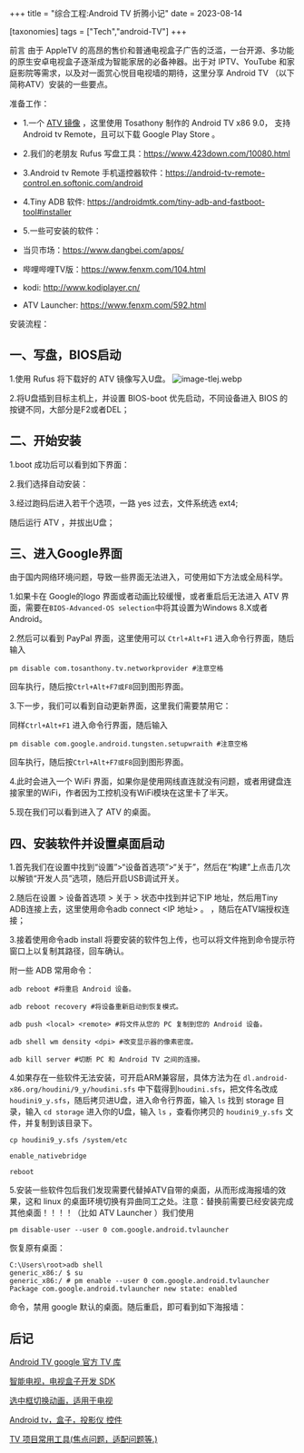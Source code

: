 +++
title = "综合工程:Android TV 折腾小记"
date = 2023-08-14

[taxonomies]
tags = ["Tech","android-TV"]
+++


前言 由于 AppleTV 的高昂的售价和普通电视盒子广告的泛滥，一台开源、多功能的原生安卓电视盒子逐渐成为智能家居的必备神器。出于对 IPTV、YouTube 和家庭影院等需求，以及对一面赏心悦目电视墙的期待，这里分享 Android TV （以下简称ATV）安装的一些要点。
<!-- more -->
准备工作：

- 1.一个  [ATV 镜像](https://pan.baidu.com/s/17eDDrf4WzWVmrc9hLw-c_w?pwd=a728) ，这里使用 Tosathony 制作的 Android TV x86 9.0， 支持 Android tv Remote，且可以下载 Google Play Store 。

- 2.我们的老朋友 Rufus 写盘工具：https://www.423down.com/10080.html

- 3.Android tv Remote 手机遥控器软件：https://android-tv-remote-control.en.softonic.com/android

- 4.Tiny ADB 软件: https://androidmtk.com/tiny-adb-and-fastboot-tool#installer

- 5.一些可安装的软件：

- 当贝市场：https://www.dangbei.com/apps/

- 哔哩哔哩TV版：https://www.fenxm.com/104.html

- kodi: http://www.kodiplayer.cn/

- ATV Launcher: https://www.fenxm.com/592.html

安装流程：

## 一、写盘，BIOS启动

1.使用 Rufus 将下载好的 ATV 镜像写入U盘。
![image-tlej.webp](https://pic.dich.ink/1/2024/03/06/65e8665dd27b9.webp)

2.将U盘插到目标主机上，并设置 BIOS-boot 优先启动，不同设备进入 BIOS 的按键不同，大部分是F2或者DEL；

## 二、开始安装

1.boot 成功后可以看到如下界面：

2.我们选择自动安装：

3.经过跑码后进入若干个选项，一路 yes 过去，文件系统选 ext4;

随后运行 ATV ，并拔出U盘；

## 三、进入Google界面

由于国内网络环境问题，导致一些界面无法进入，可使用如下方法或全局科学。

1.如果卡在 Google的logo 界面或者动画比较缓慢，或者重启后无法进入 ATV 界面，需要在``BIOS-Advanced-OS selection``中将其设置为Windows 8.X或者Android。

2.然后可以看到 PayPal 界面，这里使用可以 `Ctrl+Alt+F1` 进入命令行界面，随后输入

``pm disable com.tosanthony.tv.networkprovider #注意空格``

回车执行，随后按`Ctrl+Alt+F7或F8`回到图形界面。

3.下一步，我们可以看到自动更新界面，这里我们需要禁用它：

同样`Ctrl+Alt+F1` 进入命令行界面，随后输入

``pm disable com.google.android.tungsten.setupwraith #注意空格``

回车执行，随后按`Ctrl+Alt+F7或F8`回到图形界面。

4.此时会进入一个 WiFi 界面，如果你是使用网线直连就没有问题，或者用键盘连接家里的WiFi，作者因为工控机没有WiFi模块在这里卡了半天。

5.现在我们可以看到进入了 ATV 的桌面。

## 四、安装软件并设置桌面启动

1.首先我们在设置中找到“设置”>“设备首选项”>“关于”，然后在“构建”上点击几次以解锁“开发人员”选项，随后开启USB调试开关。

2.随后在设置 > 设备首选项 > 关于 > 状态中找到并记下IP 地址，然后用Tiny ADB连接上去，这里使用命令adb connect <IP 地址> 。 ，随后在ATV端授权连接；

3.接着使用命令adb install <path to android app.apk>将要安装的软件包上传，也可以将文件拖到命令提示符窗口上以复制其路径，回车确认。

附一些 ADB 常用命令：

```
adb reboot #将重启 Android 设备。

adb reboot recovery #将设备重新启动到恢复模式。

adb push <local> <remote> #将文件从您的 PC 复制到您的 Android 设备。

adb shell wm density <dpi> #改变显示器的像素密度。

adb kill server #切断 PC 和 Android TV 之间的连接。
```
4.如果存在一些软件无法安装，可开启ARM兼容层，具体方法为在 `dl.android-x86.org/houdini/9_y/houdini.sfs` 中下载得到`houdini.sfs`，把文件名改成`houdini9_y.sfs`，随后拷贝进U盘，进入命令行界面，输入 `ls` 找到 storage 目录，输入 `cd storage` 进入你的U盘，输入 `ls` ，查看你拷贝的 `houdini9_y.sfs` 文件，并复制到该目录下。

```
cp houdini9_y.sfs /system/etc

enable_nativebridge

reboot
```
5.安装一些软件包后我们发现需要代替掉ATV自带的桌面，从而形成海报墙的效果，这和 linux 的桌面环境切换有异曲同工之处。注意：替换前需要已经安装完成其他桌面！！！！（比如 ATV Launcher ）我们使用 

``pm disable-user --user 0 com.google.android.tvlauncher ``

恢复原有桌面：

```
C:\Users\root>adb shell
generic_x86:/ $ su
generic_x86:/ # pm enable --user 0 com.google.android.tvlauncher
Package com.google.android.tvlauncher new state: enabled
```

命令，禁用 google 默认的桌面。随后重启，即可看到如下海报墙：

## 后记

[Android TV google 官方 TV 库](https://github.com/googlesamples/leanback-showcase)


[智能电视，电视盒子开发 SDK](https://github.com/boxmate/tvframe)


[选中框切换动画，适用于电视](https://github.com/EZJasonBoy/FocusChangeAnimation)


[Android tv，盒子，投影仪 控件](https://github.com/FrozenFreeFall/Android-tv-widget)


[TV 项目常用工具(焦点问题，适配问题等.)](https://github.com/genius158/TVProjectUtils)
